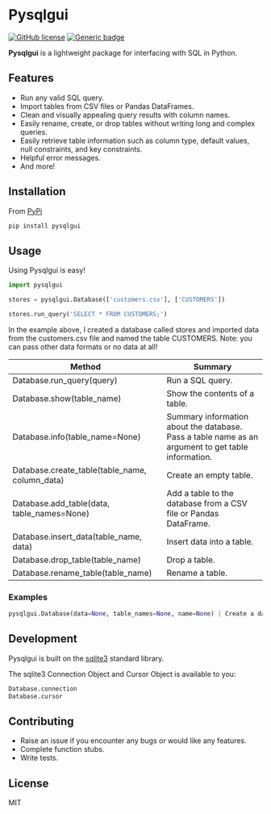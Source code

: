 # Pysqlgui
[![GitHub license](https://img.shields.io/github/license/Naereen/StrapDown.js.svg)](https://github.com/Naereen/StrapDown.js/blob/master/LICENSE) [![Generic badge](https://img.shields.io/badge/made_with-python-blue.svg)](https://shields.io/)  
  
**Pysqlgui** is a lightweight package for interfacing with SQL in Python.

## Features

  - Run any valid SQL query.
  - Import tables from CSV files or Pandas DataFrames. 
  - Clean and visually appealing query results with column names.
  - Easily rename, create, or drop tables without writing long and complex queries.
  - Easily retrieve table information such as column type, default values, null constraints, and key constraints.
  - Helpful error messages.
  - And more!

## Installation

From [PyPi](https://pypi.org/project/pysqlgui "A lightweight and intuitive package to interface with SQL in Python.")

```python
pip install pysqlgui
```

## Usage

Using Pysqlgui is easy!

```python
import pysqlgui

stores = pysqlgui.Database(['customers.csv'], ['CUSTOMERS'])

stores.run_query('SELECT * FROM CUSTOMERS;')
```

In the example above, I created a database called stores and imported data from the customers.csv file and named the table CUSTOMERS.  Note: you can pass other data formats or no data at all!





| Method | Summary |
| ------ | ------ |
| Database.run_query(query) | Run a SQL query. |
| Database.show(table_name) | Show the contents of a table. |
| Database.info(table_name=None) | Summary information about the database. Pass a table name as an argument to get table information. |
| Database.create_table(table_name, column_data) | Create an empty table. |
| Database.add_table(data, table_names=None) | Add a table to the database from a CSV file or Pandas DataFrame. |
| Database.insert_data(table_name, data) | Insert data into a table. |
| Database.drop_table(table_name) | Drop a table. |
| Database.rename_table(table_name) | Rename a table. |

### Examples

```python
pysqlgui.Database(data=None, table_names=None, name=None) | Create a database. 
```


## Development

Pysqlgui is built on the [sqlite3](https://docs.python.org/3/library/sqlite3.html) standard library.

The sqlite3 Connection Object and Cursor Object is available to you:

```python
Database.connection
Database.cursor
```

## Contributing

* Raise an issue if you encounter any bugs or would like any features.
* Complete function stubs.
* Write tests.

## License

MIT

